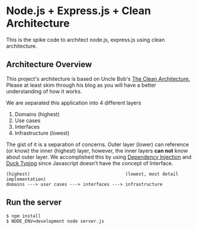 # Node.js + Express.js + Clean Architecture

This is the spike code to architect node.js, express.js using clean architecture.

## Architecture Overview
This project's architecture is based on Uncle Bob's [The Clean Architecture.][1] Please at least skim through his blog
as you will have a better understanding of how it works.

We are separated this application into 4 different layers
  1. Domains (highest)
  2. Use cases
  3. Interfaces
  4. Infrastructure (lowest)

The gist of it is a separation of concerns. Outer layer (lower) can reference (or know) the inner (highest) layer, however, the inner layers __can not__ know about outer layer. We accomplished this by using [Dependency Injection][2] and [Duck Typing][3] since Javascript doesn't have the concept of Interface.


```
(highest)                                    (lowest, most detail implementation)
domains ---> user cases ---> interfaces ---> infrastructure
```
## Run the server
```
$ npm install
$ NODE_ENV=development node server.js
```

[1]: https://8thlight.com/blog/uncle-bob/2012/08/13/the-clean-architecture.html
[2]: https://martinfowler.com/articles/injection.html
[3]: https://en.wikipedia.org/wiki/Duck_typing
